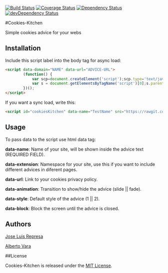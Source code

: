 [![Build Status](https://travis-ci.org/gobalo/Cookies-Kitchen.svg?branch=master)](https://travis-ci.org/gobalo/Cookies-Kitchen)
[![Coverage Status](https://img.shields.io/coveralls/gobalo/Cookies-Kitchen.svg)](https://coveralls.io/r/gobalo/Cookies-Kitchen)
[![Dependency Status](https://david-dm.org/gobalo/Cookies-Kitchen.svg)](https://david-dm.org/gobalo/Cookies-Kitchen)
[![devDependency Status](https://david-dm.org/gobalo/Cookies-Kitchen/dev-status.svg)](https://david-dm.org/gobalo/Cookies-Kitchen#info=devDependencies)

#Cookies-Kitchen

Simple cookies advice for your webs

## Installation

Include this script label into the body tag for async load:

```html
<script data-domain="NAME" data-url="ADVICE-URL">
		(function() {
		    var scp=document.createElement('script');scp.type='text/javascript';scp.async=true;scp.src='https://rawgit.com/gobalo/Cookies-Kitchen/master/dist/cookiesKitchen.min.js';
		    var s = document.getElementsByTagName('script')[0];s.parentNode.insertBefore(scp, s);
		})();
</script>
```

If you want a sync load, write this:

```html
<script id="cookiesKitchen" data-name="TestName" src="https://rawgit.com/gobalo/Cookies-Kitchen/master/dist/cookiesKitchen.min.js"></script>
```


## Usage

To pass data to the script use html data tag:

**data-name**: 
Name of your site, will be shown inside the advice text (REQUIRED FIELD).

**data-extension**: 
Namespace for your site, use this if you want to include different advices in diferent pages.

**data-url**: 
Link to your cookies privacy policy.

**data-animation**: 
Transition to show/hide the advice (slide || fade).

**data-style**:
Default style of the advice (1 || 2).

**data-block**:
Block the screen until the advice is closed.

## Authors

[Jose Luis Represa](https://github.com/josex2r)

[Alberto Vara](https://github.com/avara1986)

##License

Cookies-Kitchen is released under the [MIT License](http://opensource.org/licenses/MIT).
